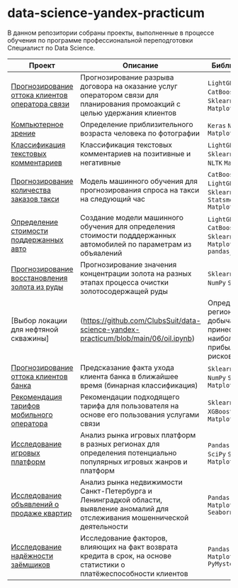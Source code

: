 # data-science-yandex-practicum

В данном репозитории собраны проекты, выполненные в процессе обучения по программе профессиональной переподготовки Специалист по Data Science.

| Проект | Описание | Библиотеки &nbsp; &nbsp; |
|---|---|---|
| [Прогнозирование оттока клиентов оператора связи](https://github.com/ClubsSuit/data-science-yandex-practicum/blob/main/12/final.ipynb) | Прогнозирование разрыва договора на оказание услуг оператором связи для планирования промоакций с целью удержания клиентов | `LightGBM` `NumPy` `CatBoost` `Pandas` `Sklearn` `Seaborn` `Matplotlib` |
| [Компьютерное зрение](https://github.com/ClubsSuit/data-science-yandex-practicum/blob/main/11/pictures.ipynb) | Определение приблизительного возраста человека по фотографии | `Keras` `NumPy` `PIL` `Matplotlib` |
| [Классификация текстовых комментариев](https://github.com/ClubsSuit/data-science-yandex-practicum/blob/main/10/texts.ipynb) | Классификация текстовых комментариев на позитивные и негативные | `LightGBM` `Pandas` `Sklearn` `Seaborn` `NLTK` `Matplotlib` |
| [Прогнозирование количества заказов такси](https://github.com/ClubsSuit/data-science-yandex-practicum/blob/main/09/car-price.ipynb) | Модель машинного обучения для прогнозирования спроса на такси на следующий час | `CatBoost` `NumPy` `LightGBM` `Pandas` `Sklearn` `Seaborn` `Statsmodels` `Matplotlib` |
| [Определение стоимости поддержанных авто](https://github.com/ClubsSuit/data-science-yandex-practicum/blob/main/08/taxi.ipynb) | Создание модели машинного обучения для определения стоимости подддержанных автомобилей по параметрам из объяалений | `LightGBM` `CatBoost` `Pandas` `Sklearn` `Seaborn` `Matplotlib` `pandas_profiling` |
| [Прогнозирование восстановления золота из руды](https://github.com/ClubsSuit/data-science-yandex-practicum/blob/main/07/gold-recovery.ipynb) | Прогнозирование значения концентрации золота на разных этапах процесса очистки золотосодержащей руды | `Sklearn` `Pandas` `NumPy` `Seaborn` 
| [Выбор локации для нефтяной скважины]|(https://github.com/ClubsSuit/data-science-yandex-practicum/blob/main/06/oil.ipynb) | Определение региона, где добыча принесёт наибольшую прибыль, анализ рисков | `Sklearn` `NumPy` `Pandas` `Matplotlib` | 
| [Прогнозирование оттока клиентов банка](https://github.com/ClubsSuit/data-science-yandex-practicum/blob/main/05/churn.ipynb) | Предсказание факта ухода клиента банка в ближайшее время (бинарная классификация) | `Sklearn` `Pandas` `NumPy` `Seaborn` `Matplotlib` | 
| [Рекомендация тарифов мобильного оператора](https://github.com/ClubsSuit/data-science-yandex-practicum/blob/main/04/tarifs.ipynb) | Рекомендации подходящего тарифа для пользователя на основе его пользования услугами связи | `Sklearn` `Pandas` `XGBoost` `NumPy` `Matplotlib` | 
| [Исследование игровых платформ](https://github.com/ClubsSuit/data-science-yandex-practicum/blob/main/03/games.ipynb)| Анализ рынка игровых платформ в разных регионах для определения потенциально популярных игровых жанров и платформ | `Pandas` `NumPy` `SciPy` `Seaborn` `Matplotlib` |
| [Исследование объявлений о продаже квартир](https://github.com/ClubsSuit/data-science-yandex-practicum/blob/main/02/houses.ipynb)| Анализ рынка недвижимости Санкт-Петербурга и Ленинградкой области, выявление аномалий для отслеживания мошеннической деятельности | `Pandas` `NumPy` `Matplotlib` `Seaborn` |
| [Исследование надёжности заёмщиков](https://github.com/ClubsSuit/data-science-yandex-practicum/blob/main/01/credit.ipynb)| Исследование факторов, влияющих на факт возврата кредита в срок, на основе статистики о платёжеспособности клиентов | `Pandas` `Seaborn` `Matplotlib` `PyMystem3` |
